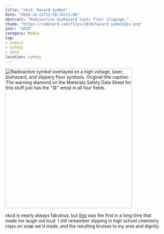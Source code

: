 ```yaml
---
title: "xkcd: Hazard Symbol"
date: "2018-10-21T11:58:34+11:00"
abstract: "Radioactive biohazard laser floor slippage."
thumb: "https://rubenerd.com/files/2018/hazard_symbol@1x.png"
year: "2018"
category: Media
tag:
- comics
- safety
- xkcd
location: sydney
---
```

<p><img src="https://rubenerd.com/files/2018/hazard_symbol@1x.png" srcset="https://rubenerd.com/files/2018/hazard_symbol@1x.png 1x, https://rubenerd.com/files/2018/hazard_symbol@2x.png 2x" alt="Radioactive symbol overlayed on a high voltage, laser, biohazard, and slippery floor symbols. Original title caption: The warning diamond on the Materials Safety Data Sheet for this stuff just has the &quot;😰&quot; emoji in all four fields."  style="width:404px; height:444px;" /></p>

xkcd is nearly always fabulous, but [this] was the first in a long time that made me laugh out loud. I still remember slipping in high school chemistry class on soap we'd made, and the resulting bruises to my arse and dignity.

[this]: https://xkcd.com/2038/

